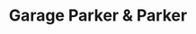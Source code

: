---
title: "Garage Parker & Parker"
url: /la-reina/garage-parker-y-parker/
shop: reparación de automóviles
---